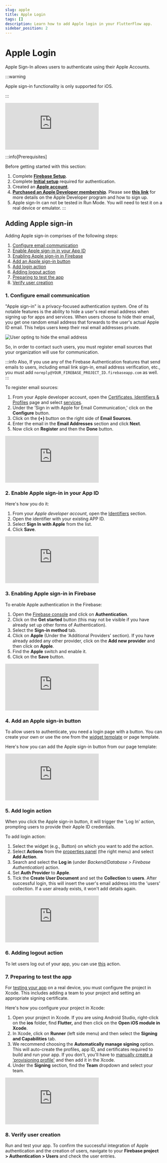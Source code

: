 ```yaml
---
slug: apple
title: Apple Login
tags: []
description: Learn how to add Apple login in your FlutterFlow app.
sidebar_position: 2
---
```



# Apple Login

Apple Sign-In allows users to authenticate using their Apple Accounts.

:::warning

Apple sign-in functionality is only supported for iOS.

:::

<div style={{
    position: 'relative',
    paddingBottom: 'calc(56.67989417989418% + 41px)', // Keeps the aspect ratio and additional padding
    height: 0,
    width: '100%'}}>
    <iframe 
        src="https://www.loom.com/embed/679fb847b2d340368021ec1fded4e055?sid=c445ba10-5ec8-4727-807d-1591c627dd6e"
        title=""
        style={{
            position: 'absolute',
            top: 0,
            left: 0,
            width: '100%',
            height: '100%',
            colorScheme: 'light'
        }}
        frameborder="0"
        loading="lazy"
        webkitAllowFullScreen
        mozAllowFullScreen
        allowFullScreen
        allow="clipboard-write">
    </iframe>
</div>
<p></p>


:::info[Prerequisites]

Before getting started with this section:

1. Complete [**Firebase Setup**](#).
2. Complete [**Initial setup**](initial-setup.md) required for authentication.
3. Created an [**Apple account**](https://appleid.apple.com/account?appId=632&returnUrl=https%3A%2F%2Fdeveloper.apple.com%2Faccount%2F).
4. [**Purchased an Apple Developer membership**](https://developer.apple.com/programs/enroll/). Please see [**this link**](https://developer.apple.com/programs/) for more details on the Apple Developer program and how to sign up.
5. Apple sign-In can not be tested in Run Mode. You will need to test it on a real device or emulator.
:::

## Adding Apple sign-in

Adding Apple sign-in comprises of the following steps:

1. [Configure email communication](#1-configure-email-communication)
2. [Enable Apple sign-in in your App ID](#2-enable-apple-sign-in-in-your-app-id)
3. [Enabling Apple sign-in in Firebase](#3-enabling-apple-sign-in-in-firebase)
4. [Add an Apple sign-in button](#4-add-an-apple-sign-in-button)
5. [Add login action](#5-add-login-action)
6. [Adding logout action](#6-adding-logout-action)
7. [Preparing to test the app](#7-preparing-to-test-the-app)
8. [Verify user creation](#8-verify-user-creation)

### 1. Configure email communication

"Apple sign-in" is a privacy-focused authentication system. One of its notable features is the ability to hide a user's real email address when signing up for apps and services. When users choose to hide their email, you get one random email address that forwards to the user's actual Apple ID email. This helps users keep their real email addresses private.

![User opting to hide the email address](../../imgs/opt-to-hide-email.png)

So, in order to contact such users, you must register email sources that your organization will use for communication.

:::info
Also, If you use any of the Firebase Authentication features that send emails to users, including email link sign-in, email address verification, etc., you must add `noreply@YOUR_FIREBASE_PROJECT_ID.firebaseapp.com` as well.
:::

To register email sources:

1. From your Apple developer account, open the [Certificates, Identifiers & Profiles](https://developer.apple.com/account/resources/certificates/list) page and select [services](https://developer.apple.com/account/resources/services/list).
2. Under the 'Sign in with Apple for Email Communication,' click on the **Configure** button.
3. Click on the **(+)** button on the right side of **Email Sources**.
4. Enter the email in the **Email Addresses** section and click **Next**.
5. Now click on **Register** and then the **Done** button.

<div style={{
    position: 'relative',
    paddingBottom: 'calc(56.67989417989418% + 41px)', // Keeps the aspect ratio and additional padding
    height: 0,
    width: '100%'}}>
    <iframe 
        src="https://www.loom.com/embed/42fe04061afe4816a8148a8bf8fdeddc?sid=7cccdf73-4020-494a-a64f-60ff1a57c532"
        title=""
        style={{
            position: 'absolute',
            top: 0,
            left: 0,
            width: '100%',
            height: '100%',
            colorScheme: 'light'
        }}
        frameborder="0"
        loading="lazy"
        webkitAllowFullScreen
        mozAllowFullScreen
        allowFullScreen
        allow="clipboard-write">
    </iframe>
</div>
<p></p>

### 2. Enable Apple sign-in in your App ID

Here's how you do it:

1. From your *Apple developer account*, open the [Identifiers](https://developer.apple.com/account/resources/identifiers/list) section.
2. Open the identifier with your existing APP ID.
3. Select **Sign In with Apple** from the list.
4. Click **Save**.

<div style={{
    position: 'relative',
    paddingBottom: 'calc(56.67989417989418% + 41px)', // Keeps the aspect ratio and additional padding
    height: 0,
    width: '100%'}}>
    <iframe 
        src="https://www.loom.com/embed/7c0c5c406c1e49008eadf9667cbc5d6c?sid=bed2b093-3a8c-4651-94a6-19aafa2a86dd"
        title=""
        style={{
            position: 'absolute',
            top: 0,
            left: 0,
            width: '100%',
            height: '100%',
            colorScheme: 'light'
        }}
        frameborder="0"
        loading="lazy"
        webkitAllowFullScreen
        mozAllowFullScreen
        allowFullScreen
        allow="clipboard-write">
    </iframe>
</div>
<p></p>

### 3. Enabling Apple sign-in in Firebase

To enable Apple authentication in the Firebase:

1. Open the [Firebase console](https://console.firebase.google.com/) and click on **Authentication**.
2. Click on the **Get started** button (this may not be visible if you have already set up other forms of Authentication).
3. Select the **Sign-in method** tab.
4. Click on **Apple** (Under the 'Additional Providers' section). If you have already added any other provider, click on the **Add new provider** and then click on **Apple**.
5. Find the **Apple** switch and enable it.
6. Click on the **Save** button.

<div style={{
    position: 'relative',
    paddingBottom: 'calc(56.67989417989418% + 41px)', // Keeps the aspect ratio and additional padding
    height: 0,
    width: '100%'}}>
    <iframe 
        src="https://www.loom.com/embed/3cfc16349c2241d8bec0a6ff023771f7?sid=38cccdf9-6aaf-4e14-b1dc-5a8d7abdc180"
        title=""
        style={{
            position: 'absolute',
            top: 0,
            left: 0,
            width: '100%',
            height: '100%',
            colorScheme: 'light'
        }}
        frameborder="0"
        loading="lazy"
        webkitAllowFullScreen
        mozAllowFullScreen
        allowFullScreen
        allow="clipboard-write">
    </iframe>
</div>
<p></p>

### 4. Add an Apple sign-in button

To allow users to authenticate, you need a login page with a button. You can create your own or use the one from the [widget template](#) or page template.

Here's how you can add the Apple sign-in button from our page template:

<div style={{
    position: 'relative',
    paddingBottom: 'calc(56.67989417989418% + 41px)', // Keeps the aspect ratio and additional padding
    height: 0,
    width: '100%'}}>
    <iframe 
        src="https://www.loom.com/embed/e108b22f659e41f596a9abdc0c95930b?sid=e14a1ce3-cd85-4871-a5f4-dca6d51fa8c9"
        title=""
        style={{
            position: 'absolute',
            top: 0,
            left: 0,
            width: '100%',
            height: '100%',
            colorScheme: 'light'
        }}
        frameborder="0"
        loading="lazy"
        webkitAllowFullScreen
        mozAllowFullScreen
        allowFullScreen
        allow="clipboard-write">
    </iframe>
</div>
<p></p>

### 5. Add login action

When you click the Apple sign-in button, it will trigger the 'Log In' action, prompting users to provide their Apple ID credentials.

To add login action:

1. Select the widget (e.g., Button) on which you want to add the action.
2. Select **Actions** from the [properties panel](#) (the right menu) and select **Add Action**.
3. Search and select the **Log in** (under *Backend/Database > Firebase Authentication*) action.
4. Set **Auth Provider** to **Apple**.
5. Tick the **Create User Document** and set the **Collection** to **users**. After successful login, this will insert the user's email address into the 'users' collection. If a user already exists, it won't add details again.

<div style={{
    position: 'relative',
    paddingBottom: 'calc(56.67989417989418% + 41px)', // Keeps the aspect ratio and additional padding
    height: 0,
    width: '100%'}}>
    <iframe 
        src="https://www.loom.com/embed/4f3744c3975e4b1da47d2a8479b59f81?sid=fb6b76c7-79dd-4fe1-910f-4d4da50a764f"
        title=""
        style={{
            position: 'absolute',
            top: 0,
            left: 0,
            width: '100%',
            height: '100%',
            colorScheme: 'light'
        }}
        frameborder="0"
        loading="lazy"
        webkitAllowFullScreen
        mozAllowFullScreen
        allowFullScreen
        allow="clipboard-write">
    </iframe>
</div>
<p></p>

### 6. Adding logout action

To let users log out of your app, you can use [this](../../logout-action.md) action.

### 7. Preparing to test the app

For [testing your app](#) on a real device, you must configure the project in Xcode. This includes adding a team to your project and setting an appropriate signing certificate.

Here's how you configure your project in Xcode:

1. Open your project in Xcode. If you are using Android Studio, right-click on the **ios** folder, find **Flutter,** and then click on the **Open iOS module in Xcode**.
2. In Xcode, click on **Runner** (left side menu) and then select the **Signing and Capabilities** tab.
3. We recommend choosing the **Automatically manage signing** option. This will auto-create the profiles, app ID, and certificates required to build and run your app. If you don't, you'll have to [manually create a 'provisioning profile'](https://blog.codemagic.io/distributing-native-ios-sdk-with-flutter-module-using-codemagic/) and then add it in the Xcode.
4. Under the **Signing** section, find the **Team** dropdown and select your team.

<div style={{
    position: 'relative',
    paddingBottom: 'calc(56.67989417989418% + 41px)', // Keeps the aspect ratio and additional padding
    height: 0,
    width: '100%'}}>
    <iframe 
        src="https://www.loom.com/embed/cb9e1e3605d94636bb7893e23043b3a8?sid=105b5cf1-a15e-4157-820d-6f1761bb7c35"
        title=""
        style={{
            position: 'absolute',
            top: 0,
            left: 0,
            width: '100%',
            height: '100%',
            colorScheme: 'light'
        }}
        frameborder="0"
        loading="lazy"
        webkitAllowFullScreen
        mozAllowFullScreen
        allowFullScreen
        allow="clipboard-write">
    </iframe>
</div>
<p></p>

### 8. Verify user creation

Run and test your app. To confirm the successful integration of Apple authentication and the creation of users, navigate to your **Firebase project > Authentication > Users** and check the user entries.
